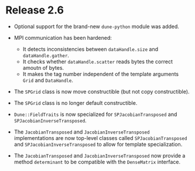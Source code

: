 # Release 2.6

- Optional support for the brand-new `dune-python` module was added.

- MPI communication has been hardened:
  - It detects inconsistencies between `dataHandle.size` and `dataHandle.gather`.
  - It checks whether `dataHandle.scatter` reads bytes the correct amoutn of bytes.
  - It makes the tag number independent of the template arguments `Grid` and `DataHandle`.

- The `SPGrid` class is now move constructible (but not copy constructible).

- The `SPGrid` class is no longer default constructible.

- `Dune::FieldTraits` is now specialized for `SPJacobianTransposed` and
  `SPJacobianInverseTransposed`.

- The `JacobianTransposed` and `JacobianInverseTransposed` implementations are now
  top-level classes called `SPJacobianTransposed` and `SPJacobianInverseTransposed`
  to allow for template specialization.

- The `JacobianTransposed` and `JacobianInverseTransposed` now provide a method
  `determinant` to be compatible with the `DenseMatrix` interface.
